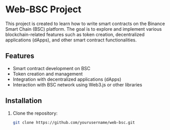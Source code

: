 # Web-BSC Project

This project is created to learn how to write smart contracts on the Binance Smart Chain (BSC) platform. The goal is to explore and implement various blockchain-related features such as token creation, decentralized applications (dApps), and other smart contract functionalities.

## Features

- Smart contract development on BSC
- Token creation and management
- Integration with decentralized applications (dApps)
- Interaction with BSC network using Web3.js or other libraries

## Installation

1. Clone the repository:
   ```bash
   git clone https://github.com/yourusername/web-bsc.git

 
